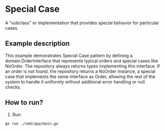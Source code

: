 # Special Case

A "subclass" or implementation that provides special behavior for particular cases.

## Example description

This example demonstrates Special Case pattern by defining a domain.OrderInterface that represents typical orders and special cases like NoOrder. The repository always returns types implementing this interface. If an order is not found, the repository returns a NoOrder instance, a special case that implements the same interface as Order, allowing the rest of the system to handle it uniformly without additional error handling or null checks.

## How to run?

1. Run:

```
go run ./cmd/app/main.go
```
